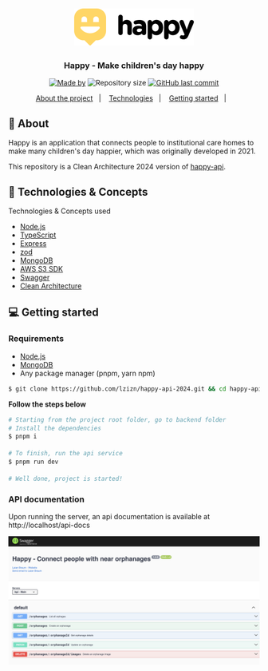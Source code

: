 <h1 align="center">
    <img alt="Happy" title="Happy" src=".github/logo.png" />
</h1>

<h3 align="center">
  Happy - Make children's day happy
</h3>

<p align="center">
  <a href="https://www.linkedin.com/in/laianbraum/"><img alt="Made by" src="https://img.shields.io/badge/made%20by-Laian%20Braum-%2315C3D6"></a>
  <img alt="Repository size" src="https://img.shields.io/github/repo-size/lzizn/happy-api-2024?color=15C3D6">
  <a href="https://github.com/lzizn/happy-api-2024/commits/master"><img alt="GitHub last commit" src="https://img.shields.io/github/last-commit/lzizn/happy-api-2024?color=15C3D6"></a>
</p>

<p align="center">
  <a href="#-about">About the project</a>&nbsp;&nbsp;&nbsp;|&nbsp;&nbsp;&nbsp;
  <a href="#-technologies--concepts">Technologies</a>&nbsp;&nbsp;&nbsp;|&nbsp;&nbsp;&nbsp;
  <a href="#-getting-started">Getting started</a>&nbsp;&nbsp;&nbsp;|&nbsp;&nbsp;&nbsp;
</p>

## 🧸 About

Happy is an application that connects people to institutional care homes to make many children's day happier, which was originally developed in 2021.

This repository is a Clean Architecture 2024 version of [happy-api](https://github.com/lzizn/happy-api).

## 🚀 Technologies & Concepts

Technologies & Concepts used

- [Node.js](https://nodejs.org/en/)
- [TypeScript](https://www.typescriptlang.org/)
- [Express](https://expressjs.com)
- [zod](https://zod.dev/)
- [MongoDB](https://www.npmjs.com/package/mongodb)
- [AWS S3 SDK](https://www.npmjs.com/package/@aws-sdk/client-s3)
- [Swagger](https://www.npmjs.com/package/swagger-ui-express)
- [Clean Architecture](https://blog.cleancoder.com/uncle-bob/2012/08/13/the-clean-architecture.html)

## 💻 Getting started

### Requirements

- [Node.js](https://nodejs.org/en/)
- [MongoDB](https://www.npmjs.com/package/mongodb)
- Any package manager (pnpm, yarn npm)

```bash
$ git clone https://github.com/lzizn/happy-api-2024.git && cd happy-api-2024
```

**Follow the steps below**

```bash
# Starting from the project root folder, go to backend folder
# Install the dependencies
$ pnpm i

# To finish, run the api service
$ pnpm run dev

# Well done, project is started!
```

### API documentation

Upon running the server, an api documentation is available at http://localhost/api-docs

<img alt="Happy" title="Happy" src=".github/swagger.png" />
